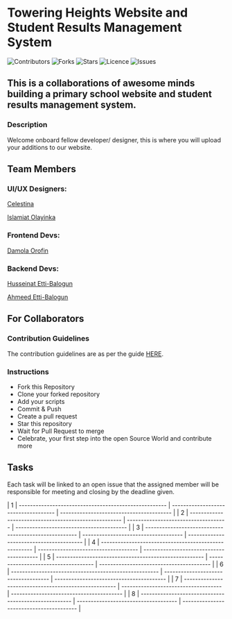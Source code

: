 # Towering Heights Website and Student Results Management System

![Contributors](https://img.shields.io/github/contributors/balotofi/toweringheights?style=plastic)
![Forks](https://img.shields.io/github/forks/balotofi/toweringheights)
![Stars](https://img.shields.io/github/stars/balotofi/toweringheights)
![Licence](https://img.shields.io/github/license/balotofi/toweringheights)
![Issues](https://img.shields.io/github/issues/balotofi/toweringheights)

## This is a collaborations of awesome minds building a primary school website and student results management system.

### Description

Welcome onboard fellow developer/ designer, this is where you will upload your additions to our website.


## Team Members

### UI/UX Designers:

[Celestina](https://www.github.com/celestinaa)

[Islamiat Olayinka](https://www.github.com/islamiah)

### Frontend Devs:

[Damola Orofin](https://www.github.com/meekunn)

### Backend Devs:

[Husseinat Etti-Balogun](https://www.github.com/balotofi)

[Ahmeed Etti-Balogun](https://www.github.com/balofire)


## For Collaborators

### Contribution Guidelines

The contribution guidelines are as per the guide [HERE](https://github.com/balotofi/toweringheights/blob/main/CONTRIBUTING.md).

### Instructions

- Fork this Repository
- Clone your forked repository
- Add your scripts
- Commit & Push
- Create a pull request
- Star this repository
- Wait for Pull Request to merge
- Celebrate, your first step into the open Source World and contribute more  


## Tasks

Each task will be linked to an open issue that the assigned member will be responsible for meeting and closing by the deadline given.



| 1     | ----------------------------------------------------- | ------------------------------------ | ---------------------------------------- |
| 2     | ----------------------------------------------------- | ------------------------------------ | ---------------------------------------- |
| 3     | ----------------------------------------------------- | ------------------------------------ | ---------------------------------------- |
| 4     | ----------------------------------------------------- | ------------------------------------ | ---------------------------------------- |
| 5     | ----------------------------------------------------- | ------------------------------------ | ---------------------------------------- |
| 6     | ----------------------------------------------------- | ------------------------------------ | ---------------------------------------- |
| 7     | ----------------------------------------------------- | ------------------------------------ | ---------------------------------------- |
| 8     | ----------------------------------------------------- | ------------------------------------ | ---------------------------------------- |
